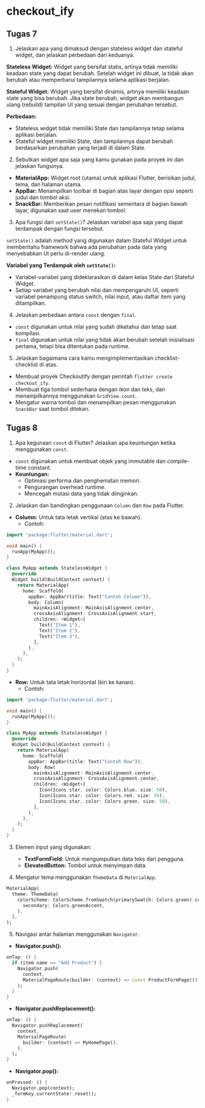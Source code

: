 # checkout_ify
## Tugas 7

1. Jelaskan apa yang dimaksud dengan stateless widget dan stateful widget, dan jelaskan perbedaan dari keduanya.

**Stateless Widget:** Widget yang bersifat statis, artinya tidak memiliki keadaan state yang dapat berubah. Setelah widget ini dibuat, ia tidak akan berubah atau memperbarui tampilannya selama aplikasi berjalan.

**Stateful Widget:** Widget yang bersifat dinamis, artinya memiliki keadaan state yang bisa berubah. Jika state berubah, widget akan membangun ulang (rebuild) tampilan UI yang sesuai dengan perubahan tersebut.

**Perbedaan:**
- Stateless widget tidak memiliki State dan tampilannya tetap selama aplikasi berjalan.
- Stateful widget memiliki State, dan tampilannya dapat berubah berdasarkan perubahan yang terjadi di dalam State.

2. Sebutkan widget apa saja yang kamu gunakan pada proyek ini dan jelaskan fungsinya.

- **MaterialApp:** Widget root (utama) untuk aplikasi Flutter, berisikan judul, tema, dan halaman utama.
- **AppBar:** Menampilkan toolbar di bagian atas layar dengan opsi seperti judul dan tombol aksi.
- **SnackBar:** Memberikan pesan notifikasi sementara di bagian bawah layar, digunakan saat user menekan tombol.

3. Apa fungsi dari `setState()`? Jelaskan variabel apa saja yang dapat terdampak dengan fungsi tersebut.

`setState()` adalah method yang digunakan dalam Stateful Widget untuk memberitahu framework bahwa ada perubahan pada data yang menyebabkan UI perlu di-render ulang.

**Variabel yang Terdampak oleh `setState()`:**
- Variabel-variabel yang dideklarasikan di dalam kelas State dari Stateful Widget.
- Setiap variabel yang berubah nilai dan mempengaruhi UI, seperti variabel penampung status switch, nilai input, atau daftar item yang ditampilkan.

4. Jelaskan perbedaan antara `const` dengan `final`.

- `const` digunakan untuk nilai yang sudah diketahui dan tetap saat kompilasi.
- `final` digunakan untuk nilai yang tidak akan berubah setelah inisialisasi pertama, tetapi bisa ditentukan pada runtime.

5. Jelaskan bagaimana cara kamu mengimplementasikan checklist-checklist di atas.

- Membuat proyek Checkoutify dengan perintah `flutter create checkout_ify`.
- Membuat tiga tombol sederhana dengan ikon dan teks, dan menampilkannya menggunakan `GridView.count`.
- Mengatur warna tombol dan menampilkan pesan menggunakan `SnackBar` saat tombol ditekan.

## Tugas 8

1. Apa kegunaan `const` di Flutter? Jelaskan apa keuntungan ketika menggunakan `const`.

- `const` digunakan untuk membuat objek yang immutable dan compile-time constant.
- **Keuntungan:**
  - Optimasi performa dan penghematan memori.
  - Pengurangan overhead runtime.
  - Mencegah mutasi data yang tidak diinginkan.

2. Jelaskan dan bandingkan penggunaan `Column` dan `Row` pada Flutter.

- **Column:** Untuk tata letak vertikal (atas ke bawah).
  - Contoh:

```dart
import 'package:flutter/material.dart';

void main() {
  runApp(MyApp());
}

class MyApp extends StatelessWidget {
  @override
  Widget build(BuildContext context) {
    return MaterialApp(
      home: Scaffold(
        appBar: AppBar(title: Text("Contoh Column")),
        body: Column(
          mainAxisAlignment: MainAxisAlignment.center,
          crossAxisAlignment: CrossAxisAlignment.start,
          children: <Widget>[
            Text("Item 1"),
            Text("Item 2"),
            Text("Item 3"),
          ],
        ),
      ),
    );
  }
}
```

- **Row:** Untuk tata letak horizontal (kiri ke kanan).
  - Contoh:

```dart
import 'package:flutter/material.dart';

void main() {
  runApp(MyApp());
}

class MyApp extends StatelessWidget {
  @override
  Widget build(BuildContext context) {
    return MaterialApp(
      home: Scaffold(
        appBar: AppBar(title: Text("Contoh Row")),
        body: Row(
          mainAxisAlignment: MainAxisAlignment.center,
          crossAxisAlignment: CrossAxisAlignment.center,
          children: <Widget>[
            Icon(Icons.star, color: Colors.blue, size: 50),
            Icon(Icons.star, color: Colors.red, size: 50),
            Icon(Icons.star, color: Colors.green, size: 50),
          ],
        ),
      ),
    );
  }
}
```

3. Elemen input yang digunakan:
   - **TextFormField:** Untuk mengumpulkan data teks dari pengguna.
   - **ElevatedButton:** Tombol untuk menyimpan data.

4. Mengatur tema menggunakan `ThemeData` di `MaterialApp`.

```dart
MaterialApp(
  theme: ThemeData(
    colorScheme: ColorScheme.fromSwatch(primarySwatch: Colors.green).copyWith(
      secondary: Colors.greenAccent,
    ),
  ),
);
```

5. Navigasi antar halaman menggunakan `Navigator`.

- **Navigator.push():**

```dart
onTap: () {
  if (item.name == "Add Product") {
    Navigator.push(
      context,
      MaterialPageRoute(builder: (context) => const ProductFormPage()),
    );
  }
}
```

- **Navigator.pushReplacement():**

```dart
onTap: () {
  Navigator.pushReplacement(
    context,
    MaterialPageRoute(
      builder: (context) => MyHomePage(),
    ),
  );
}
```

- **Navigator.pop():**

```dart
onPressed: () {
  Navigator.pop(context);
  _formKey.currentState!.reset();
}
```
